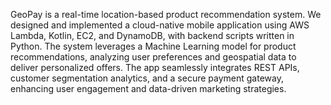 GeoPay is a real-time location-based product recommendation system. We designed and implemented a cloud-native mobile application using AWS Lambda, Kotlin, EC2, and DynamoDB, with backend scripts written in Python. The system leverages a Machine Learning model for product recommendations, analyzing user preferences and geospatial data to deliver personalized offers. 
The app seamlessly integrates REST APIs, customer segmentation analytics, and a secure payment gateway, enhancing user engagement and data-driven marketing strategies.
